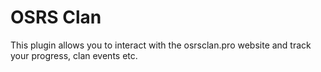 # OSRS Clan

This plugin allows you to interact with the osrsclan.pro website and track your progress, clan events etc.